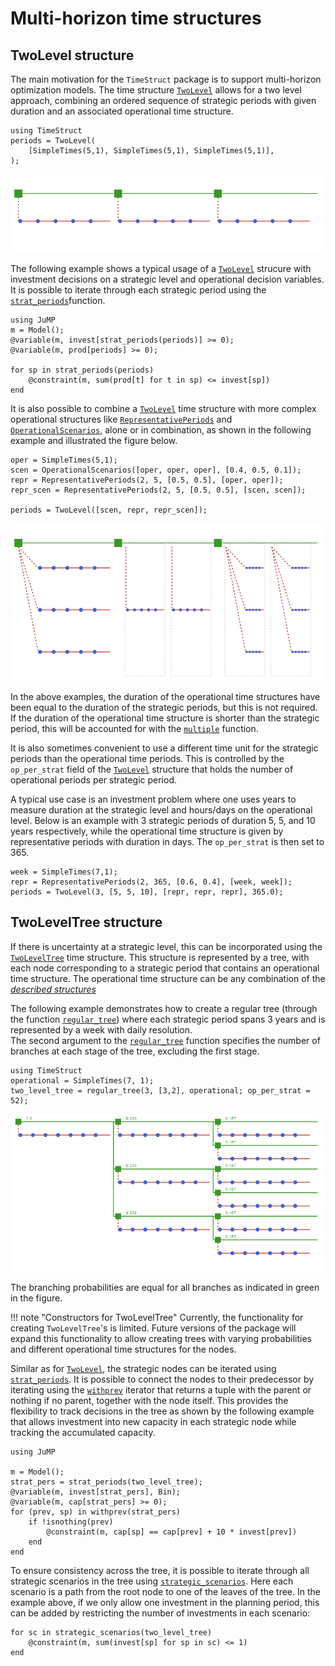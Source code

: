 # Multi-horizon time structures

## TwoLevel structure

The main motivation for the `TimeStruct` package is to support
multi-horizon optimization models. The time structure [`TwoLevel`](@ref) allows for a two level
approach, combining an ordered sequence of strategic periods with given duration and an associated operational time structure.

```@repl ts
using TimeStruct
periods = TwoLevel(
    [SimpleTimes(5,1), SimpleTimes(5,1), SimpleTimes(5,1)],
);
```

![Illustration of TwoLevel](./../figures/twolevel.png)

The following example shows a typical usage of a [`TwoLevel`](@ref) strucure with investment
decisions on a strategic level and operational decision variables. It is possible to iterate
through each strategic period using the [`strat_periods`](@ref)function.

```@repl ts
using JuMP
m = Model();
@variable(m, invest[strat_periods(periods)] >= 0);
@variable(m, prod[periods] >= 0);

for sp in strat_periods(periods)
    @constraint(m, sum(prod[t] for t in sp) <= invest[sp])
end
```

It is also possible to combine a [`TwoLevel`](@ref) time structure with more complex
operational structures like [`RepresentativePeriods`](@ref) and [`OperationalScenarios`](@ref),
alone or in combination, as shown in the following example and illustrated the figure below.

```@repl ts
oper = SimpleTimes(5,1);
scen = OperationalScenarios([oper, oper, oper], [0.4, 0.5, 0.1]);
repr = RepresentativePeriods(2, 5, [0.5, 0.5], [oper, oper]);
repr_scen = RepresentativePeriods(2, 5, [0.5, 0.5], [scen, scen]);

periods = TwoLevel([scen, repr, repr_scen]);
```

![Complex TwoLevel](./../figures/two_complex.png)

In the above examples, the duration of the operational time structures have
been equal to the duration of the strategic periods, but this is not required.
If the duration of the operational time structure is shorter than the strategic
period, this will be accounted for with the [`multiple`](@ref) function.

It is also sometimes convenient to use a different time unit for
the strategic periods than the operational time periods. This is
controlled by the `op_per_strat` field of the [`TwoLevel`](@ref) structure
that holds the number of operational periods per strategic period.

A typical use case is an investment problem where one uses years
to measure duration at the strategic level and hours/days on the operational level.
Below is an example with 3 strategic periods of duration 5, 5, and 10 years
respectively, while the operational time structure is given by
representative periods with duration in days. The `op_per_strat` is then set to 365.

```@repl ts
week = SimpleTimes(7,1);
repr = RepresentativePeriods(2, 365, [0.6, 0.4], [week, week]);
periods = TwoLevel(3, [5, 5, 10], [repr, repr, repr], 365.0);
```

## TwoLevelTree structure

If there is uncertainty at a strategic level, this can be incorporated using the [`TwoLevelTree`](@ref) 
time structure. This structure is represented by a tree, with each node corresponding to a strategic period that contains an operational time structure.
The operational time structure can be any combination of the *[described structures](https://sintefore.github.io/TimeStruct.jl/stable/manual/basic/#Operational-time-structures)*

The following example demonstrates how to create a regular tree  (through the function [`regular_tree`](@ref)) 
where each strategic period spans 3 years and is represented by a week with daily resolution.  
The second  argument to the [`regular_tree`](@ref) function specifies the number 
of branches at each stage of the tree, excluding the first stage.
```@repl ts
using TimeStruct
operational = SimpleTimes(7, 1);
two_level_tree = regular_tree(3, [3,2], operational; op_per_strat = 52);
```

![Illustration of TwoLevelTree](./../figures/two_level_tree.png)

The branching probabilities are equal for all branches as indicated in green in the figure.

!!! note "Constructors for TwoLevelTree"
    Currently, the functionality for creating  `TwoLevelTree`'s is limited. Future versions of the package 
    will expand this functionality to allow creating trees with varying probabilities and different operational 
    time structures for the nodes.


Similar as for [`TwoLevel`](@ref), the strategic nodes can be iterated using [`strat_periods`](@ref). It is possible to connect the nodes to their predecessor by
iterating using the [`withprev`](@ref) iterator that returns a tuple with the parent or nothing if no parent, together with the node itself. This provides
the flexibility to track decisions in the tree as shown by the following example that allows investment into new capacity in each strategic node
while tracking the accumulated capacity.  
```@repl ts
using JuMP

m = Model();
strat_pers = strat_periods(two_level_tree);
@variable(m, invest[strat_pers], Bin);
@variable(m, cap[strat_pers] >= 0);
for (prev, sp) in withprev(strat_pers)
    if !isnothing(prev)
        @constraint(m, cap[sp] == cap[prev] + 10 * invest[prev])
    end
end
```
To ensure consistency across the tree, it is possible to iterate through all strategic scenarios
in the tree using [`strategic_scenarios`](@ref). Here each scenario is a path from the root node
to one of the leaves of the tree. In the example above, if we only allow one investment in the 
planning period, this can be added by restricting the number of investments in each scenario: 
```@repl ts
for sc in strategic_scenarios(two_level_tree)
    @constraint(m, sum(invest[sp] for sp in sc) <= 1)
end
```



